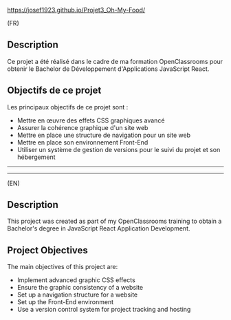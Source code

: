https://josef1923.github.io/Projet3_Oh-My-Food/

(FR)
## Description

Ce projet a été réalisé dans le cadre de ma formation OpenClassrooms pour obtenir le Bachelor de Développement d'Applications JavaScript React. 

## Objectifs de ce projet 

Les principaux objectifs de ce projet sont :
- Mettre en œuvre des effets CSS graphiques avancé
- Assurer la cohérence graphique d'un site web
- Mettre en place une structure de navigation pour un site web
- Mettre en place son environnement Front-End
- Utiliser un système de gestion de versions pour le suivi du projet et son hébergement

---------------------------------------------------------------------------------------------------------
---------------------------------------------------------------------------------------------------------
(EN)
## Description

This project was created as part of my OpenClassrooms training to obtain a Bachelor's degree in JavaScript React Application Development.

## Project Objectives

The main objectives of this project are:
- Implement advanced graphic CSS effects
- Ensure the graphic consistency of a website
- Set up a navigation structure for a website
- Set up the Front-End environment
- Use a version control system for project tracking and hosting

